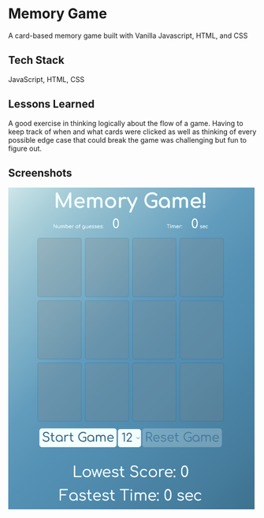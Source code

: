 
# Memory Game

A card-based memory game built with Vanilla Javascript, HTML, and CSS


## Tech Stack

JavaScript, HTML, CSS



## Lessons Learned

A good exercise in thinking logically about the flow of a game. Having to keep track of when and what cards were clicked as well as thinking of every possible edge case that could break the game was challenging but fun to figure out. 
## Screenshots

<img src="assets/screenshot-memory3.png" alt="memory-game" width="500"/>

